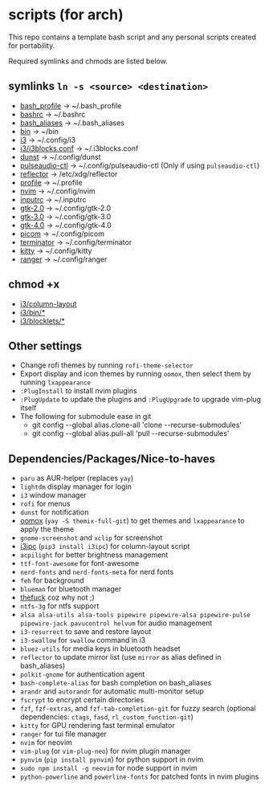 # scripts (for arch)

This repo contains a template bash script and any personal scripts created for portability.

Required symlinks and chmods are listed below.

## symlinks `ln -s <source> <destination>`

* [bash_profile](bash_profile) -> ~/.bash_profile
* [bashrc](bashrc) -> ~/.bashrc
* [bash_aliases](bash_aliases) -> ~/.bash_aliases
* [bin](bin) -> ~/bin
* [i3](i3) -> ~/.config/i3
* [i3/i3blocks.conf](i3/i3blocks.conf) -> ~/.i3blocks.conf
* [dunst](dunst) -> ~/.config/dunst
* [pulseaudio-ctl](pulseaudio-ctl) -> ~/.config/pulseaudio-ctl (Only if using `pulseaudio-ctl`)
* [reflector](reflector) -> /etc/xdg/reflector
* [profile](profile) -> ~/.profile
* [nvim](nvim) -> ~/.config/nvim
* [inputrc](inputrc) -> ~/.inputrc
* [gtk-2.0](gtk-2.0) -> ~/.config/gtk-2.0
* [gtk-3.0](gtk-3.0) -> ~/.config/gtk-3.0
* [gtk-4.0](gtk-4.0) -> ~/.config/gtk-4.0
* [picom](picom) -> ~/.config/picom
* [terminator](terminator) -> ~/.config/terminator
* [kitty](kitty) -> ~/.config/kitty
* [ranger](ranger) -> ~/.config/ranger

## chmod +x

* [i3/column-layout](i3/column-layout)
* [i3/bin/*](i3/bin)
* [i3/blocklets/*](i3/blocklets)

## Other settings

* Change rofi themes by running `rofi-theme-selector`
* Export display and icon themes by running `oomox`, then select them by running `lxappearance`
* `:PlugInstall` to install nvim plugins
* `:PlugUpdate` to update the plugins and `:PlugUpgrade` to upgrade vim-plug itself
* The following for submodule ease in git
    * git config --global alias.clone-all 'clone --recurse-submodules'
    * git config --global alias.pull-all 'pull --recurse-submodules'

## Dependencies/Packages/Nice-to-haves

* `paru` as AUR-helper (replaces `yay`)
* `lightdm` display manager for login
* `i3` window manager
* `rofi` for menus
* `dunst` for notification
* [oomox](https://github.com/themix-project/oomox) (`yay -S themix-full-git`) to get themes and `lxappearance` to apply the theme
* `gnome-screenshot` and `xclip` for screenshot
* [i3ipc](https://pypi.org/project/i3ipc/) (`pip3 install i3ipc`) for column-layout script
* `acpilight` for better brightness management
* `ttf-font-awesome` for font-awesome
* `nerd-fonts` and `nerd-fonts-meta` for nerd fonts
* `feh` for background
* `blueman` for bluetooth manager
* [thefuck](https://github.com/nvbn/thefuck) coz why not ;)
* `ntfs-3g` for ntfs support
* `alsa alsa-utils alsa-tools pipewire pipewire-alsa pipewire-pulse pipewire-jack pavucontrol helvum` for audio management
* `i3-resurrect` to save and restore layout
* `i3-swallow` for `swallow` command in i3
* `bluez-utils` for media keys in bluetooth headset
* `reflector` to update mirror list (use `mirror` as alias defined in bash_aliases)
* `polkit-gnome` for authentication agent
* `bash-complete-alias` for bash completion on bash_aliases
* `arandr` and `autorandr` for automatic multi-monitor setup
* `fscrypt` to encrypt certain directories
* `fzf`, `fzf-extras`, and `fzf-tab-completion-git` for fuzzy search (optional dependencies: `ctags`, `fasd`, `rl_custom_function-git`)
* `kitty` for GPU rendering fast terminal emulator
* `ranger` for tui file manager
* `nvim` for neovim
* `vim-plug` (or `vim-plug-neo`) for nvim plugin manager
* `pynvim` (`pip install pynvim`) for python support in nvim
* `sudo npm install -g neovim` for node support in nvim
* `python-powerline` and `powerline-fonts` for patched fonts in nvim plugins
